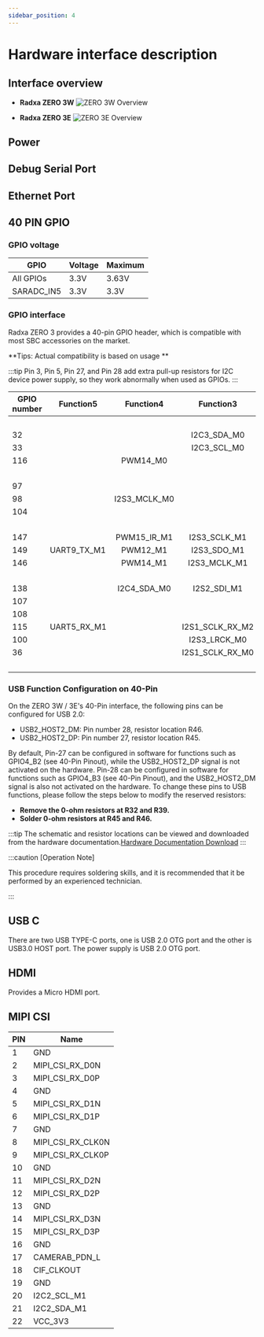 ```yaml
---
sidebar_position: 4
---
```


# Hardware interface description

## Interface overview

- **Radxa ZERO 3W**
  ![ZERO 3W Overview](/img/zero/zero3/radxa_zero_3w.webp)

- **Radxa ZERO 3E**
  ![ZERO 3E Overview](/img/zero/zero3/radxa_zero_3e.webp)

## Power

## Debug Serial Port

## Ethernet Port

## 40 PIN GPIO

### GPIO voltage

| GPIO       | Voltage | Maximum |
| ---------- | ------- | ------- |
| All GPIOs  | 3.3V    | 3.63V   |
| SARADC_IN5 | 3.3V    | 3.3V    |

### GPIO interface

Radxa ZERO 3 provides a 40-pin GPIO header, which is compatible with most SBC accessories on the market.

**Tips: Actual compatibility is based on usage **

:::tip
Pin 3, Pin 5, Pin 27, and Pin 28 add extra pull-up resistors for I2C device power supply, so they work abnormally when used as GPIOs.
:::

<div className='gpio_style' style={{ overflow :"auto" }}>

| GPIO number | Function5   |  Function4   |    Function3    |  Function2   | Function1 |               Pin#               |              Pin#               | Function1 |                 Function2                 | Function3 |  Function4  | Function5    | GPIO number |
| ----------- | ----------- | :----------: | :-------------: | :----------: | :-------: | :------------------------------: | :-----------------------------: | :-------: | :---------------------------------------: | :-------: | :---------: | ------------ | ----------- |
|             |             |              |                 |              |   +3.3V   | <div className='yellow'>1</div>  |  <div className='red'>2</div>   |   +5.0V   |                                           |           |             |              |             |
| 32          |             |              |   I2C3_SDA_M0   | UART3_RX_M0  | GPIO1_A0  |  <div className='green'>3</div>  |  <div className='red'>4</div>   |   +5.0V   |                                           |           |             |              |             |
| 33          |             |              |   I2C3_SCL_M0   | UART3_TX_M0  | GPIO1_A1  |  <div className='green'>5</div>  | <div className='black'>6</div>  |    GND    |                                           |           |             |              |             |
| 116         |             |   PWM14_M0   |                 |              | GPIO3_C4  |  <div className='green'>7</div>  | <div className='green'>8</div>  | GPIO0_D1  | <div className='orange'>UART2_TX_M0</div> |           |             |              | 25          |
|             |             |              |                 |              |    GND    |  <div className='black'>9</div>  | <div className='green'>10</div> | GPIO0_D0  | <div className='orange'>UART2_RX_M0</div> |           |             |              | 24          |
| 97          |             |              |                 |              | GPIO3_A1  | <div className='green'>11</div>  | <div className='green'>12</div> | GPIO3_A3  |                                           |           |             | I2S3_SCLK_M0 | 99          |
| 98          |             | I2S3_MCLK_M0 |                 |              | GPIO3_A2  | <div className='green'>13</div>  | <div className='black'>14</div> |    GND    |                                           |           |             |              |             |
| 104         |             |              |                 |              | GPIO3_B0  | <div className='green'>15</div>  | <div className='green'>16</div> | GPIO3_B1  |                UART4_RX_M1                |  PWM8_M0  |             |              | 105         |
|             |             |              |                 |              |   +3.3V   | <div className='yellow'>17</div> | <div className='green'>18</div> | GPIO3_B2  |                UART4_TX_M1                |  PWM9_M0  |             |              | 106         |
| 147         |             | PWM15_IR_M1  |  I2S3_SCLK_M1   | SPI3_MOSI_M1 | GPIO4_C3  | <div className='green'>19</div>  | <div className='black'>20</div> |    GND    |                                           |           |             |              |             |
| 149         | UART9_TX_M1 |   PWM12_M1   |   I2S3_SDO_M1   | SPI3_MISO_M1 | GPIO4_C5  | <div className='green'>21</div>  | <div className='green'>22</div> | GPIO3_C1  |                                           |           |             | I2S1_SDO2_M2 | 113         |
| 146         |             |   PWM14_M1   |  I2S3_MCLK_M1   | SPI3_CLK_M1  | GPIO4_C2  | <div className='green'>23</div>  | <div className='green'>24</div> | GPIO4_C6  |                SPI3_CS0_M1                | PWM13_M1  | UART9_RX_M1 | I2S3_SDI_M1  | 150         |
|             |             |              |                 |              |    GND    | <div className='black'>25</div>  | <div className='green'>26</div> |    NC     |                                           |           |             |              |             |
| 138         |             | I2C4_SDA_M0  |   I2S2_SDI_M1   |              | GPIO4_B2  |  <div className='blue'>27</div>  | <div className='blue'>28</div>  | GPIO4_B3  |                                           |           | I2C4_SCL_M0 | I2S2_SDO_M1  | 139         |
| 107         |             |              |                 |              | GPIO3_B3  | <div className='green'>29</div>  | <div className='black'>30</div> |    GND    |                                           |           |             |              |             |
| 108         |             |              |                 |              | GPIO3_B4  | <div className='green'>31</div>  | <div className='green'>32</div> | GPIO3_C2  |                UART5_TX_M1                |           |             | I2S1_SDO3_M2 | 114         |
| 115         | UART5_RX_M1 |              | I2S1_SCLK_RX_M2 |              | GPIO3_C3  | <div className='green'>33</div>  | <div className='black'>34</div> |    GND    |                                           |           |             |              |             |
| 100         |             |              |  I2S3_LRCK_M0   |              | GPIO3_A4  | <div className='green'>35</div>  | <div className='green'>36</div> | GPIO3_A7  |                                           |           |             |              | 103         |
| 36          |             |              | I2S1_SCLK_RX_M0 |              | GPIO1_A4  | <div className='green'>37</div>  | <div className='green'>38</div> | GPIO3_A6  |                                           |           |             | I2S3_SDI_M0  | 102         |
|             |             |              |                 |              |    GND    | <div className='black'>39</div>  | <div className='green'>40</div> | GPIO3_A5  |                                           |           |             | I2S3_SDO_M0  | 101         |

</div>

### USB Function Configuration on 40-Pin

On the ZERO 3W / 3E's 40-Pin interface, the following pins can be configured for USB 2.0:

- USB2_HOST2_DM: Pin number 28, resistor location R46.
- USB2_HOST2_DP: Pin number 27, resistor location R45.

By default, Pin-27 can be configured in software for functions such as GPIO4_B2 (see 40-Pin Pinout), while the USB2_HOST2_DP signal is not activated on the hardware. Pin-28 can be configured in software for functions such as GPIO4_B3 (see 40-Pin Pinout), and the USB2_HOST2_DM signal is also not activated on the hardware. To change these pins to USB functions, please follow the steps below to modify the reserved resistors:

- **Remove the 0-ohm resistors at R32 and R39.**
- **Solder 0-ohm resistors at R45 and R46.**

:::tip
The schematic and resistor locations can be viewed and downloaded from the hardware documentation.[Hardware Documentation Download](../getting-started/download)
:::

:::caution [Operation Note]

This procedure requires soldering skills, and it is recommended that it be performed by an experienced technician.

:::

## USB C

There are two USB TYPE-C ports, one is USB 2.0 OTG port and the other is USB3.0 HOST port. The power supply is USB 2.0 OTG port.

## HDMI

Provides a Micro HDMI port.

## MIPI CSI

| PIN | Name              |
| --- | ----------------- |
| 1   | GND               |
| 2   | MIPI_CSI_RX_D0N   |
| 3   | MIPI_CSI_RX_D0P   |
| 4   | GND               |
| 5   | MIPI_CSI_RX_D1N   |
| 6   | MIPI_CSI_RX_D1P   |
| 7   | GND               |
| 8   | MIPI_CSI_RX_CLK0N |
| 9   | MIPI_CSI_RX_CLK0P |
| 10  | GND               |
| 11  | MIPI_CSI_RX_D2N   |
| 12  | MIPI_CSI_RX_D2P   |
| 13  | GND               |
| 14  | MIPI_CSI_RX_D3N   |
| 15  | MIPI_CSI_RX_D3P   |
| 16  | GND               |
| 17  | CAMERAB_PDN_L     |
| 18  | CIF_CLKOUT        |
| 19  | GND               |
| 20  | I2C2_SCL_M1       |
| 21  | I2C2_SDA_M1       |
| 22  | VCC_3V3           |
